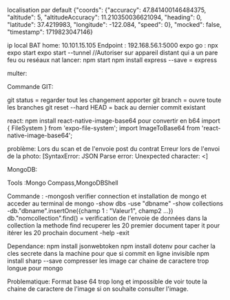 localisation par default
{"coords": {"accuracy": 47.841400146484375, "altitude": 5, "altitudeAccuracy": 11.210350036621094, "heading": 0, "latitude": 37.4219983, "longitude": -122.084, "speed": 0}, "mocked": false, "timestamp": 1719823047146}

ip local BAT home: 10.101.15.105
Endpoint : 192.168.56.1:5000
expo go :
npx expo start
expo start --tunnel //Autoriser sur appareil distant qui a un pare feu ou reséaux nat 
lancer:   npm start
npm install express --save = express

multer:


Commande GIT:


git status = regarder tout les changement apporter 
git branch = ouvre toute les branches
git reset --hard HEAD = back au dernier commit existant

react:
npm install react-native-image-base64 pour convertir en b64
import { FileSystem } from 'expo-file-system'; 
import ImageToBase64 from 'react-native-image-base64'; 

problème:
Lors du scan et de l'envoie post du contrat Erreur lors de l'envoi de la photo: [SyntaxError: JSON Parse error: Unexpected character: <]

MongoDB:

Tools :Mongo Compass,MongoDBShell

Commande : 
-mongosh verifier connection et installation de mongo et acceder au terminal de mongo 
-show dbs 
-use "dbname"
-show collections
-db."dbname".insertOne({champ 1 : "Valeur1", champ2 ...})
db."nomcollection".find() = verification de l'envoie de données dans la collection
la methode find recuperer les 20 premier document taper it pour itérer les 20 prochain document
-help 
-exit

Dependance:
npm install jsonwebtoken
npm install dotenv  pour cacher la cles secrete dans la machine pour que si commit en ligne invisible
npm install sharp --save compresser les image car chaine de caractere trop longue pour mongo 

Problematique:
Format base 64 trop long et impossible de voir toute la chaine de caractere de l'image si on souhaite consulter l'image.